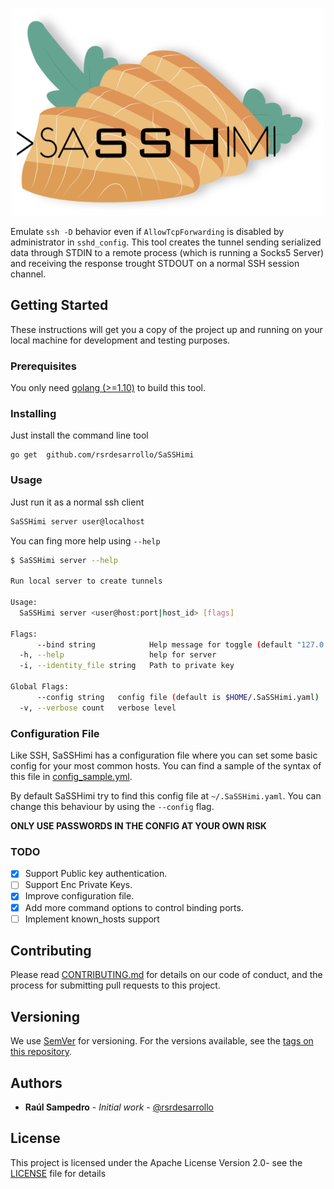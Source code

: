 <p align="center">
    <img width=500 src="logo_full.png?raw=true">
</p>

Emulate `ssh -D` behavior even if `AllowTcpForwarding` is disabled by administrator in `sshd_config`. This tool creates 
the tunnel sending serialized data through STDIN to a remote process (which is running a Socks5 Server) and receiving
the response trought STDOUT on a normal SSH session channel.

## Getting Started

These instructions will get you a copy of the project up and running on your local machine for development and testing 
purposes.

### Prerequisites

You only need [golang (>=1.10)](https://golang.org/dl/) to build this tool.

### Installing

Just install the command line tool

```
go get  github.com/rsrdesarrollo/SaSSHimi
```

### Usage

Just run it as a normal ssh client

```bash
SaSSHimi server user@localhost
```

You can fing more help using `--help`

```bash
$ SaSSHimi server --help

Run local server to create tunnels

Usage:
  SaSSHimi server <user@host:port|host_id> [flags]

Flags:
      --bind string            Help message for toggle (default "127.0.0.1:1080")
  -h, --help                   help for server
  -i, --identity_file string   Path to private key

Global Flags:
      --config string   config file (default is $HOME/.SaSSHimi.yaml)
  -v, --verbose count   verbose level
```

### Configuration File

Like SSH, SaSSHimi has a configuration file where you can set some basic config for your most common hosts.
You can find a sample of the syntax of this file in [config_sample.yml](config_sample.yml).

By default SaSSHimi try to find this config file at `~/.SaSSHimi.yaml`. You can change this behaviour by using the 
`--config` flag.

**ONLY USE PASSWORDS IN THE CONFIG AT YOUR OWN RISK**

### TODO

- [x] Support Public key authentication.
- [ ] Support Enc Private Keys.
- [x] Improve configuration file.
- [x] Add more command options to control binding ports.
- [ ] Implement known_hosts support

## Contributing

Please read [CONTRIBUTING.md](https://github.com/rsrdesarrollo/ssh-tunnel/contributors) for details on our code of 
conduct, and the process for submitting pull requests to this project.

## Versioning

We use [SemVer](http://semver.org/) for versioning. For the versions available, see the 
[tags on this repository](https://github.com/your/project/tags).

## Authors

* **Raúl Sampedro** - *Initial work* - [@rsrdesarrollo](https://github.com/rsrdesarrollo)

## License

This project is licensed under the Apache License Version 2.0- see the [LICENSE](LICENSE) file for details
